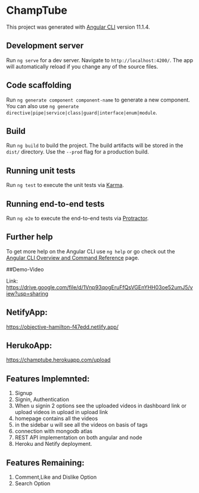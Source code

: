 # ChampTube

This project was generated with [Angular CLI](https://github.com/angular/angular-cli) version 11.1.4.

## Development server

Run `ng serve` for a dev server. Navigate to `http://localhost:4200/`. The app will automatically reload if you change any of the source files.

## Code scaffolding

Run `ng generate component component-name` to generate a new component. You can also use `ng generate directive|pipe|service|class|guard|interface|enum|module`.

## Build

Run `ng build` to build the project. The build artifacts will be stored in the `dist/` directory. Use the `--prod` flag for a production build.

## Running unit tests

Run `ng test` to execute the unit tests via [Karma](https://karma-runner.github.io).

## Running end-to-end tests

Run `ng e2e` to execute the end-to-end tests via [Protractor](http://www.protractortest.org/).

## Further help

To get more help on the Angular CLI use `ng help` or go check out the [Angular CLI Overview and Command Reference](https://angular.io/cli) page.

##Demo-Video

Link: https://drive.google.com/file/d/1Vnp93qogEruFfQsVGEnYHH03oe52umJ5/view?usp=sharing

## NetifyApp: 
https://objective-hamilton-f47edd.netlify.app/

## HerukoApp:
https://champtube.herokuapp.com/upload

## Features Implemnted:
1. Signup
2. Signin, Authentication
3. When u signin 2 options see the uploaded videos in dashboard link or upload videos in upload in upload link
4. homepage contains all the videos
5. in the sidebar u will see all the videos on basis of tags
6. connection with mongodb atlas
7. REST API implementation on both angular and node
8. Heroku and Netify deployment.

## Features Remaining:
1. Comment,Like and Dislike Option
2. Search Option


